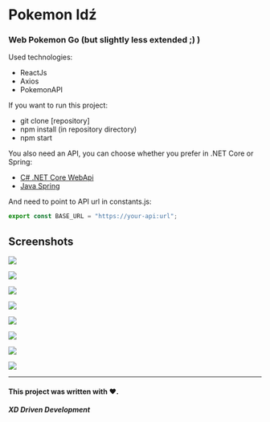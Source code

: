 # Pokemon Idź
### Web Pokemon Go (but slightly less extended ;) )

Used technologies:
- ReactJs
- Axios
- PokemonAPI

If you want to run this project:
- git clone [repository]
- npm install (in repository directory)
- npm start

You also need an API, you can choose whether you prefer in .NET Core or Spring:
- [C# .NET Core WebApi](https://github.com/kobrynsky/pokemon-idz-api-core "C# .NET Core WebApi")
- [Java Spring](https://github.com/kobrynsky/pokemon-idz-api "Java Spring")

And need to point to API url in constants.js:
```javascript
export const BASE_URL = "https://your-api:url";
```

## Screenshots
![](https://raw.githubusercontent.com/kobrynsky/pokemon-idz-spa/master/images/1_StronaStartowa.png)

![](https://raw.githubusercontent.com/kobrynsky/pokemon-idz-spa/master/images/2_Rejestracja.png)

![](https://raw.githubusercontent.com/kobrynsky/pokemon-idz-spa/master/images/3_PoZalogowaniu.png)

![](https://raw.githubusercontent.com/kobrynsky/pokemon-idz-spa/master/images/4_PokemonLosowanko.png)

![](https://raw.githubusercontent.com/kobrynsky/pokemon-idz-spa/master/images/5_PoLosowanku.png)

![](https://raw.githubusercontent.com/kobrynsky/pokemon-idz-spa/master/images/6_Profil.png)

![](https://raw.githubusercontent.com/kobrynsky/pokemon-idz-spa/master/images/7_ListaGraczy.png)

![](https://raw.githubusercontent.com/kobrynsky/pokemon-idz-spa/master/images/8_Walka.png)

------------

#### This project was written with ❤️.


##### XD Driven Development
